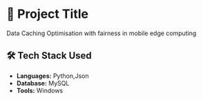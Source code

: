 # 📌 Project Title
Data Caching Optimisation with fairness in mobile edge computing

## 🛠️ Tech Stack Used

- **Languages:** Python,Json 
- **Database:** MySQL 
- **Tools:** Windows

